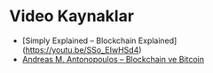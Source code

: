 # Video Kaynaklar
- [Simply Explained – Blockchain Explained]
(https://youtu.be/SSo_EIwHSd4)
- [Andreas M. Antonopoulos – Blockchain ve Bitcoin](https://youtu.be/l1si5ZWLgy0)